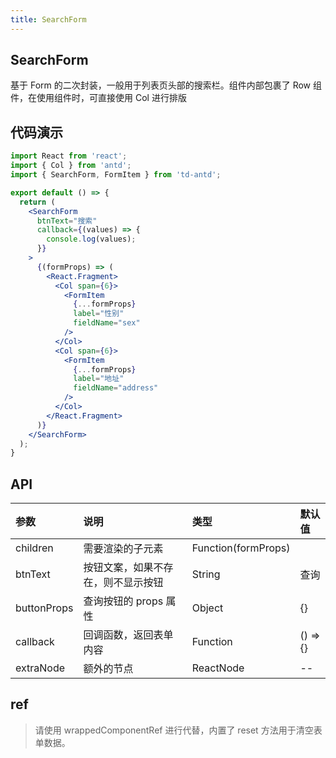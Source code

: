 ```yaml
---
title: SearchForm
---
```


## SearchForm

基于 Form 的二次封装，一般用于列表页头部的搜索栏。组件内部包裹了 Row 组件，在使用组件时，可直接使用 Col 进行排版

## 代码演示

```jsx
import React from 'react';
import { Col } from 'antd';
import { SearchForm, FormItem } from 'td-antd';

export default () => {
  return (
    <SearchForm
      btnText="搜索"
      callback={(values) => {
        console.log(values);
      }}
    >
      {(formProps) => (
        <React.Fragment>
          <Col span={6}>
            <FormItem
              {...formProps}
              label="性别"
              fieldName="sex"
            />
          </Col>
          <Col span={6}>
            <FormItem
              {...formProps}
              label="地址"
              fieldName="address"
            />
          </Col>
        </React.Fragment>
      )}
    </SearchForm>
  );
}
```

## API

|参数|说明|类型|默认值|
|:--|:--|:--|:--|
|children|需要渲染的子元素|Function(formProps)||
|btnText|按钮文案，如果不存在，则不显示按钮|String|查询|
|buttonProps|查询按钮的 props 属性|Object|{}|
|callback|回调函数，返回表单内容|Function|() => {}|
|extraNode|额外的节点|ReactNode|--|

## ref

> 请使用 wrappedComponentRef 进行代替，内置了 reset 方法用于清空表单数据。
